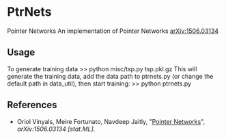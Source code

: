 # PtrNets
Pointer Networks
An implementation of Pointer Networks [arXiv:1506.03134](http://arxiv.org/abs/1506.03134)

## Usage
To generate training data
    >> python misc/tsp.py tsp.pkl.gz
This will generate the training data, add the data path to ptrnets.py (or change the default path in data_util), then start training:
    >> python ptrnets.py


## References

* Oriol Vinyals, Meire Fortunato, Navdeep Jaitly,
  "[Pointer Networks](http://arxiv.org/abs/1506.03134)",
  *arXiv:1506.03134 [stat.ML]*.
